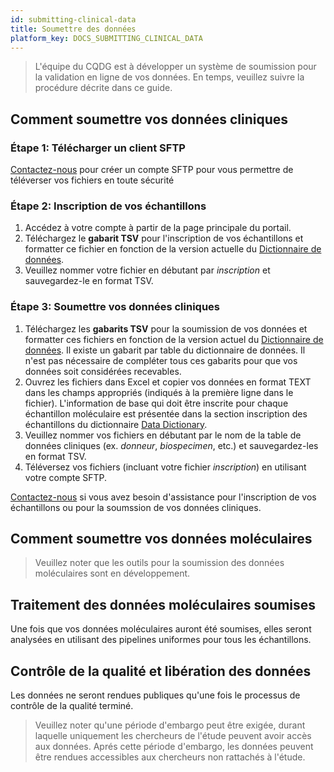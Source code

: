 ```yaml
---
id: submitting-clinical-data
title: Soumettre des données 
platform_key: DOCS_SUBMITTING_CLINICAL_DATA
---
```



> L'équipe du CQDG est à développer un système de soumission pour la validation en ligne de vos données. En temps, veuillez suivre la procédure décrite dans ce guide. 



## Comment soumettre vos données cliniques


### Étape 1: Télécharger un client SFTP

[Contactez-nous](https://plateforme.cqdg.ca/contact) pour créer un compte SFTP pour vous permettre de téléverser vos fichiers en toute sécurité 

### Étape 2: Inscription de vos échantillons

1. Accédez à votre compte à partir de la page principale du portail.
2. Téléchargez le **gabarit TSV** pour l'inscription de vos échantillons et formatter ce fichier en fonction de la version actuelle du [Dictionnaire de données](/scripts/dictionary).
3. Veuillez nommer votre fichier en débutant par _inscription_ et sauvegardez-le en format TSV. 


### Étape 3: Soumettre vos données cliniques

1. Téléchargez les **gabarits TSV** pour la soumission de vos données et formatter ces fichiers en fonction de la version actuel du [Dictionnaire de données](/scripts/dictionary). Il existe un gabarit par table du dictionnaire de données. Il n'est pas nécessaire de compléter tous ces gabarits pour que vos données soit considérées recevables. 
2. Ouvrez les fichiers dans Excel et copier vos données en format TEXT dans les champs appropriés (indiqués à la première ligne dans le fichier). L'information de base qui doit être inscrite pour chaque échantillon moléculaire est présentée dans la section inscription des échantillons du dictionnaire [Data Dictionary](/scripts/dictionary).
3. Veuillez nommer vos fichiers en débutant par le nom de la table de données cliniques (ex. _donneur_, _biospecimen_, etc.) et sauvegardez-les en format TSV. 
4.  Téléversez vos fichiers (incluant votre fichier _inscription_) en utilisant votre compte SFTP.  


[Contactez-nous](https://plateforme.cqdg.ca/contact) si vous avez besoin d'assistance pour l'inscription de vos échantillons ou pour la soumssion de vos données cliniques.

## Comment soumettre vos données moléculaires

> Veuillez noter que les outils pour la soumission des données moléculaires sont en développement. 


## Traitement des données moléculaires soumises

Une fois que vos données moléculaires auront été soumises, elles seront analysées en utilisant des pipelines uniformes pour tous les échantillons. 

## Contrôle de la qualité et libération des données 


Les données ne seront rendues publiques qu'une fois le processus de contrôle de la qualité terminé. 

> Veuillez noter qu'une période d'embargo peut être exigée, durant laquelle uniquement les chercheurs de l'étude peuvent avoir accès aux données. Aprés cette période d'embargo, les données peuvent être rendues accessibles aux chercheurs non rattachés à l'étude. 
